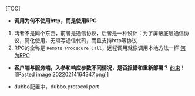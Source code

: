 [TOC]

* **调用为何不使用http，而是使用RPC**
1. 两者不是同个东西，前者是通信协议，后者是一种设计：为了屏蔽底层通信协议，简化使用，无须写通信代码，而且支持http等协议
2. RPC的全称是 `Remote Procedure Call`，远程调用就像调用本地方法一样
[何为RPC](https://github.com/Snailclimb/JavaGuide/blob/main/docs/distributed-system/rpc/dubbo.md#%E4%BD%95%E4%B8%BA-rpc)

* **客户端与服务端，入参和响应参数不同情况，是否报错和重新部署？**
[约束](https://dubbo.apache.org/zh/docs/references/protocols/dubbo/#%E7%BA%A6%E6%9D%9F)
![[Pasted image 20220214164347.png]]

* dubbo配置中，dubbo.protocol.port